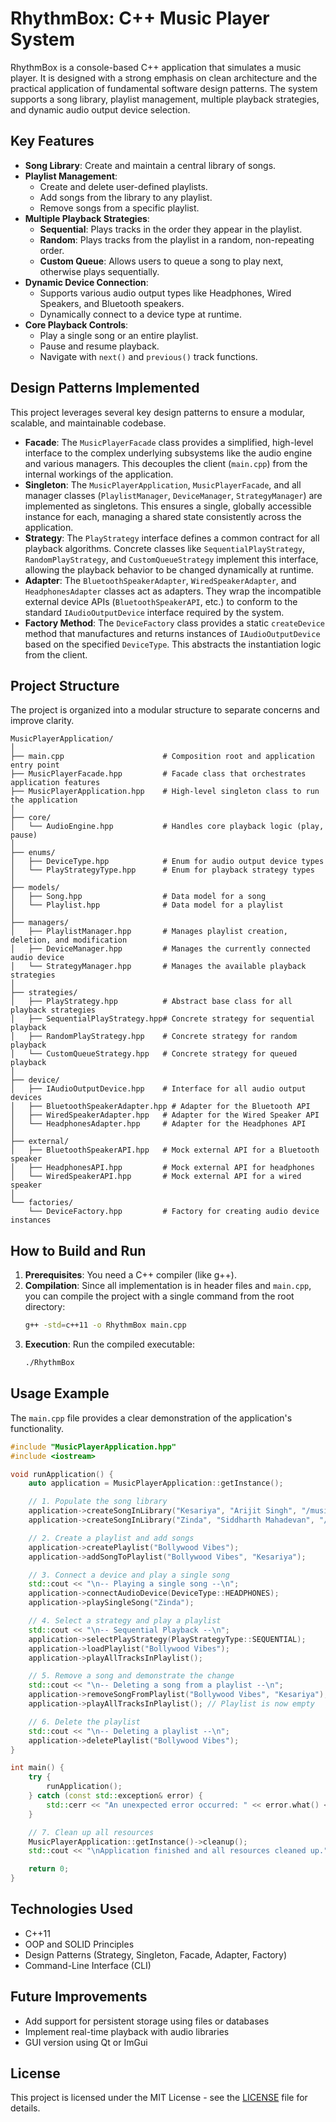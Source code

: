
# **RhythmBox: C++ Music Player System**

RhythmBox is a console-based C++ application that simulates a music player. It is designed with a strong emphasis on clean architecture and the practical application of fundamental software design patterns. The system supports a song library, playlist management, multiple playback strategies, and dynamic audio output device selection.

## **Key Features**

* **Song Library**: Create and maintain a central library of songs.
* **Playlist Management**:
    * Create and delete user-defined playlists.
    * Add songs from the library to any playlist.
    * Remove songs from a specific playlist.
* **Multiple Playback Strategies**:
    * **Sequential**: Plays tracks in the order they appear in the playlist.
    * **Random**: Plays tracks from the playlist in a random, non-repeating order.
    * **Custom Queue**: Allows users to queue a song to play next, otherwise plays sequentially.
* **Dynamic Device Connection**:
    * Supports various audio output types like Headphones, Wired Speakers, and Bluetooth speakers.
    * Dynamically connect to a device type at runtime.
* **Core Playback Controls**:
    * Play a single song or an entire playlist.
    * Pause and resume playback.
    * Navigate with `next()` and `previous()` track functions.

## **Design Patterns Implemented**

This project leverages several key design patterns to ensure a modular, scalable, and maintainable codebase.

* **Facade**: The `MusicPlayerFacade` class provides a simplified, high-level interface to the complex underlying subsystems like the audio engine and various managers. This decouples the client (`main.cpp`) from the internal workings of the application.
* **Singleton**: The `MusicPlayerApplication`, `MusicPlayerFacade`, and all manager classes (`PlaylistManager`, `DeviceManager`, `StrategyManager`) are implemented as singletons. This ensures a single, globally accessible instance for each, managing a shared state consistently across the application.
* **Strategy**: The `PlayStrategy` interface defines a common contract for all playback algorithms. Concrete classes like `SequentialPlayStrategy`, `RandomPlayStrategy`, and `CustomQueueStrategy` implement this interface, allowing the playback behavior to be changed dynamically at runtime.
* **Adapter**: The `BluetoothSpeakerAdapter`, `WiredSpeakerAdapter`, and `HeadphonesAdapter` classes act as adapters. They wrap the incompatible external device APIs (`BluetoothSpeakerAPI`, etc.) to conform to the standard `IAudioOutputDevice` interface required by the system.
* **Factory Method**: The `DeviceFactory` class provides a static `createDevice` method that manufactures and returns instances of `IAudioOutputDevice` based on the specified `DeviceType`. This abstracts the instantiation logic from the client.

## **Project Structure**

The project is organized into a modular structure to separate concerns and improve clarity.

```
MusicPlayerApplication/
│
├── main.cpp                      # Composition root and application entry point
├── MusicPlayerFacade.hpp         # Facade class that orchestrates application features
├── MusicPlayerApplication.hpp    # High-level singleton class to run the application
│
├── core/
│   └── AudioEngine.hpp           # Handles core playback logic (play, pause)
│
├── enums/
│   ├── DeviceType.hpp            # Enum for audio output device types
│   └── PlayStrategyType.hpp      # Enum for playback strategy types
│
├── models/
│   ├── Song.hpp                  # Data model for a song
│   └── Playlist.hpp              # Data model for a playlist
│
├── managers/
│   ├── PlaylistManager.hpp       # Manages playlist creation, deletion, and modification
│   ├── DeviceManager.hpp         # Manages the currently connected audio device
│   └── StrategyManager.hpp       # Manages the available playback strategies
│
├── strategies/
│   ├── PlayStrategy.hpp          # Abstract base class for all playback strategies
│   ├── SequentialPlayStrategy.hpp# Concrete strategy for sequential playback
│   ├── RandomPlayStrategy.hpp    # Concrete strategy for random playback
│   └── CustomQueueStrategy.hpp   # Concrete strategy for queued playback
│
├── device/
│   ├── IAudioOutputDevice.hpp    # Interface for all audio output devices
│   ├── BluetoothSpeakerAdapter.hpp # Adapter for the Bluetooth API
│   ├── WiredSpeakerAdapter.hpp   # Adapter for the Wired Speaker API
│   └── HeadphonesAdapter.hpp     # Adapter for the Headphones API
│
├── external/
│   ├── BluetoothSpeakerAPI.hpp   # Mock external API for a Bluetooth speaker
│   ├── HeadphonesAPI.hpp         # Mock external API for headphones
│   └── WiredSpeakerAPI.hpp       # Mock external API for a wired speaker
│
└── factories/
    └── DeviceFactory.hpp         # Factory for creating audio device instances
```

## **How to Build and Run**

1.  **Prerequisites**: You need a C++ compiler (like g++).
2.  **Compilation**: Since all implementation is in header files and `main.cpp`, you can compile the project with a single command from the root directory:
    ```sh
    g++ -std=c++11 -o RhythmBox main.cpp
    ```
3.  **Execution**: Run the compiled executable:
    ```sh
    ./RhythmBox
    ```

## **Usage Example**

The `main.cpp` file provides a clear demonstration of the application's functionality.

```cpp
#include "MusicPlayerApplication.hpp"
#include <iostream>

void runApplication() {
    auto application = MusicPlayerApplication::getInstance();

    // 1. Populate the song library
    application->createSongInLibrary("Kesariya", "Arijit Singh", "/music/kesariya.mp3");
    application->createSongInLibrary("Zinda", "Siddharth Mahadevan", "/music/zinda.mp3");

    // 2. Create a playlist and add songs
    application->createPlaylist("Bollywood Vibes");
    application->addSongToPlaylist("Bollywood Vibes", "Kesariya");

    // 3. Connect a device and play a single song
    std::cout << "\n-- Playing a single song --\n";
    application->connectAudioDevice(DeviceType::HEADPHONES);
    application->playSingleSong("Zinda");

    // 4. Select a strategy and play a playlist
    std::cout << "\n-- Sequential Playback --\n";
    application->selectPlayStrategy(PlayStrategyType::SEQUENTIAL);
    application->loadPlaylist("Bollywood Vibes");
    application->playAllTracksInPlaylist();

    // 5. Remove a song and demonstrate the change
    std::cout << "\n-- Deleting a song from a playlist --\n";
    application->removeSongFromPlaylist("Bollywood Vibes", "Kesariya");
    application->playAllTracksInPlaylist(); // Playlist is now empty

    // 6. Delete the playlist
    std::cout << "\n-- Deleting a playlist --\n";
    application->deletePlaylist("Bollywood Vibes");
}

int main() {
    try {
        runApplication();
    } catch (const std::exception& error) {
        std::cerr << "An unexpected error occurred: " << error.what() << std::endl;
    }

    // 7. Clean up all resources
    MusicPlayerApplication::getInstance()->cleanup();
    std::cout << "\nApplication finished and all resources cleaned up." << std::endl;

    return 0;
}
```

## Technologies Used

- C++11
- OOP and SOLID Principles
- Design Patterns (Strategy, Singleton, Facade, Adapter, Factory)
- Command-Line Interface (CLI)

## Future Improvements

- Add support for persistent storage using files or databases
- Implement real-time playback with audio libraries
- GUI version using Qt or ImGui

## License

This project is licensed under the MIT License - see the [LICENSE](LICENSE) file for details.

